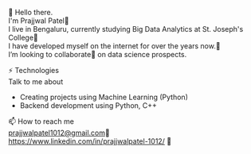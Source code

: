 👋 Hello there.                  
I'm Prajjwal Patel:boy:        
I live in Bengaluru, currently studying Big Data Analytics at St. Joseph's College:school:          
I have developed myself on the internet for over the years now.👀                 
I’m looking to collaborate💞️ on data science prospects.                                                                    
                                                                                                            
                                                                                          
⚡ Technologies                   
Talk to me about
- Creating projects using Machine Learning (Python)
- Backend development using Python, C++

📫 How to reach me             
prajjwalpatel1012@gmail.com:email:             
https://www.linkedin.com/in/prajjwalpatel-1012/ :book:

<!---
PrajjwalP/PrajjwalP is a ✨ special ✨ repository because its `README.md` (this file) appears on your GitHub profile.
You can click the Preview link to take a look at your changes.
--->
